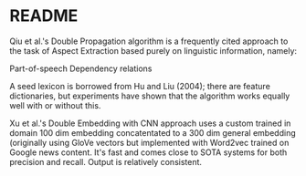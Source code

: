 # README

Qiu et al.'s Double Propagation algorithm is a frequently cited approach to the task of Aspect Extraction based purely on linguistic information, namely:

Part-of-speech
Dependency relations

A seed lexicon is borrowed from Hu and Liu (2004); there are feature dictionaries, but experiments have shown that the algorithm works equally well with or without this. 

Xu et al.'s Double Embedding with CNN approach uses a custom trained in domain 100 dim embedding concatentated to a 300 dim general embedding (originally using GloVe vectors but implemented with Word2vec trained on Google news content. It's fast and comes close to SOTA systems for both precision and recall. Output is relatively consistent. 
